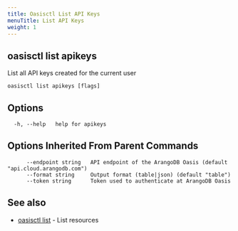 ```yaml
---
title: Oasisctl List API Keys
menuTitle: List API Keys
weight: 1
---
```

## oasisctl list apikeys

List all API keys created for the current user

```
oasisctl list apikeys [flags]
```

## Options
```
  -h, --help   help for apikeys
```

## Options Inherited From Parent Commands
```
      --endpoint string   API endpoint of the ArangoDB Oasis (default "api.cloud.arangodb.com")
      --format string     Output format (table|json) (default "table")
      --token string      Token used to authenticate at ArangoDB Oasis
```

## See also
* [oasisctl list](_index.md)	 - List resources

